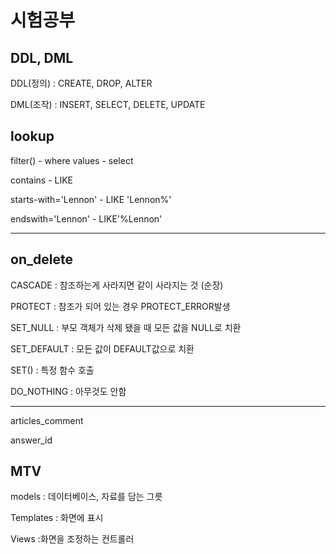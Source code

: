 # 시험공부

## DDL, DML

DDL(정의) : CREATE, DROP, ALTER

DML(조작) : INSERT, SELECT, DELETE, UPDATE

## lookup

filter() - where values - select

contains - LIKE

starts-with='Lennon' - LIKE 'Lennon%'

endswith='Lennon' - LIKE'%Lennon'

---

## on_delete

CASCADE : 참조하는게 사라지면 같이 사라지는 것 (순장)

PROTECT : 참조가 되어 있는 경우 PROTECT_ERROR발생

SET_NULL : 부모 객체가 삭제 됐을 때 모든 값을 NULL로 치환

SET_DEFAULT : 모든 값이 DEFAULT값으로 치환

SET() : 특정 함수 호출

DO_NOTHING : 아무것도 안함

---

articles_comment

answer_id

## MTV

models : 데이터베이스, 자료를 담는 그릇

Templates : 화면에 표시

Views :화면을 조정하는 컨트롤러